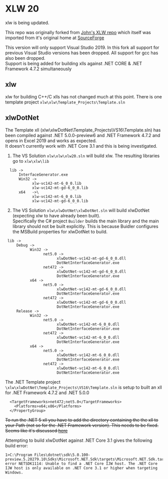 # **XLW 20**
xlw is being updated.

This repo was originally forked from [John's XLW repo](https://github.com/JohnAdders/xlw) which itself was imported from it's original home at [SourceForge](https://sourceforge.net/projects/xlw/)


This version will only support Visual Studio 2019. In this fork all support for previous Visual Studio versions has been dropped. All support for gcc has also been dropped.\
Support is being added for building xlls against .NET CORE & .NET Framework 4.7.2 simultaneously

## xlw
xlw for building C++/C xlls has not changed much at this point. There is one template project `xlw\xlw\Template_Projects\Template.sln`

## xlwDotNet
The Template xll (xlw\xlwDotNet\Template_Projects\VS16\Template.sln) has been compiled against .NET 5.0.0-preview6 and .NET Framework 4.7.2  and opens in Excel 2019 and works as expected.\
It doesn't currently  work with .NET Core 3.1 and this is being investigated.



1. The VS Solution `xlw\xlw\xlw20.sln` will build xlw. The resulting libraries go to  `xlw\xlw\lib`

```
  lib -> 
      InterfaceGenerator.exe
      Win32 ->
            xlw-vc142-mt-6_0_0.lib
            xlw-vc142-mt-gd-6_0_0.lib
      x64   ->\
            xlw-vc142-mt-6_0_0.lib
            xlw-vc142-mt-gd-6_0_0.lib
```
2. The VS Solution  `xlw\xlwDotNet\xlwDotNet.sln` will build xlwDotNet (expecting xlw to have already been built).\
 Specifically the C# project `Builder` builds the main library and the main library should not be built explicitly. This is because Buidler configures the MSBuild properties for
 xlwDotNet to build.
 ```
  lib -> 
      Debug ->
            Win32 ->
                  net5.0 ->
                        xlwDotNet-vc142-mt-gd-6_0_0.dll
                        DotNetInterfaceGenerator.exe
                  net472 ->
                        xlwDotNet-vc142-mt-gd-6_0_0.dll
                        DotNetInterfaceGenerator.exe
            x64 ->
                  net5.0 ->
                        xlwDotNet-vc142-mt-gd-6_0_0.dll
                        DotNetInterfaceGenerator.exe
                  net472 ->
                        xlwDotNet-vc142-mt-gd-6_0_0.dll
                        DotNetInterfaceGenerator.exe
      Release ->
            Win32 ->
                  net5.0 ->
                        xlwDotNet-vc142-mt-6_0_0.dll
                        DotNetInterfaceGenerator.exe
                  net472 ->
                        xlwDotNet-vc142-mt-6_0_0.dll
                        DotNetInterfaceGenerator.exe
            x64 ->
                  net5.0 ->
                        xlwDotNet-vc142-mt-6_0_0.dll
                        DotNetInterfaceGenerator.exe
                  net472 ->
                        xlwDotNet-vc142-mt-6_0_0.dll
                        DotNetInterfaceGenerator.exe
```

The  .NET Template project `\xlw\xlwDotNet\Template_Projects\VS16\Template.sln` is setup to built an xll for .NET Framework 4.7.2 and .NET 5.0.0
``` <PropertyGroup>
  <TargetFrameworks>net472;net5.0</TargetFrameworks>
    <Platforms>x64;x86</Platforms>
  </PropertyGroup>
```

~~To run the .NET 5 xll you have to add the directory containing the the xll to your Path (not so for the .NET Framework version). This needs to be fixed.
Seems like it's discussed [here](https://github.com/dotnet/runtime/issues/38231)~~


Attempting to build xlwDotNet against .NET Core 3.1 gives the following build error:
``` 
1>C:\Program Files\dotnet\sdk\5.0.100-preview.5.20279.10\Sdks\Microsoft.NET.Sdk\targets\Microsoft.NET.Sdk.targets(565,5): error NETSDK1114: Unable to find a .NET Core IJW host. The .NET Core IJW host is only available on .NET Core 3.1 or higher when targeting Windows.
```


